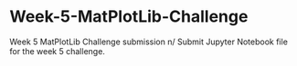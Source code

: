 # Week-5-MatPlotLib-Challenge
Week 5 MatPlotLib Challenge submission n/
Submit Jupyter Notebook file for the week 5 challenge. 
